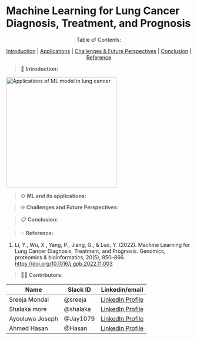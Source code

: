# Machine Learning for Lung Cancer Diagnosis, Treatment, and Prognosis

<p align="center"> Table of Contents: </p>
<p align="center">
  <a href="#Introduction:">Introduction</a> | 
  <a href="#ml-and-its-applications:">Applications</a> | 
  <a href="#Challenges-and-Future-Perspectives:">Challenges & Future Perspectives</a> | 
  <a href="#Conclusion:">Conclusion</a> | 
  <a href="#Reference:">Reference</a>
</p>



> 📝 **Introduction:**


<img src="https://github.com/user-attachments/assets/05deaa57-4eba-411a-8125-d7b4224e95ab" alt="Applications of ML model in lung cancer" width="300" />


> ⚙️ **ML and its applications:**

> 🌐 **Challenges and Future Perspectives:**

> 📋 **Conclusion:**



> :bulb: **Reference:** 
1. Li, Y., Wu, X., Yang, P., Jiang, G., & Luo, Y. (2022). Machine Learning for Lung Cancer Diagnosis, Treatment, and Prognosis. Genomics, proteomics & bioinformatics, 20(5), 850–866. https://doi.org/10.1016/j.gpb.2022.11.003

> 👩‍💻 **Contributors:**

| Name      | Slack ID|Linkedin/email |
| ----------- |----------- |----------- |
| Sreeja Mondal| @sreeja | <a href="https://linkedin.com/in/sreejamondal263/" target="_blank">	LinkedIn Profile</a> |
| Shalaka more | @shalaka | <a href="https://www.linkedin.com/in/shalaka-more-03277913b/" target="_blank">	LinkedIn Profile</a>  |
| Ayooluwa Joseph| @Jay1079 | <a href="https://www.markdownguide.org" target="_blank">	LinkedIn Profile</a> |
| Ahmed Hasan | @Hasan | <a href="https://www.markdownguide.org" target="_blank">	LinkedIn Profile</a> |
